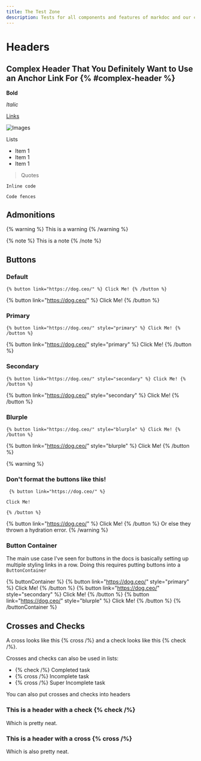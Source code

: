 ```yaml
---
title: The Test Zone
description: Tests for all components and features of markdoc and our custom Markdoc build.
---
```


# Headers

## Complex Header That You Definitely Want to Use an Anchor Link For {% #complex-header %} 

**Bold**

_Italic_

[Links](/docs/nodes)

![Images](/logo.svg)

Lists
- Item 1
- Item 1
- Item 1

> Quotes

`Inline code`

```
Code fences
```

## Admonitions

{% warning %} This is a warning {% /warning %}

{% note %} This is a note {% /note %}

## Buttons

### Default

`{% button link="https://dog.ceo/" %} Click Me! {% /button %}`

{% button link="https://dog.ceo/" %} Click Me! {% /button %}

### Primary

`{% button link="https://dog.ceo/" style="primary" %} Click Me! {% /button %}`

{% button link="https://dog.ceo/" style="primary" %} Click Me! {% /button %}

### Secondary

`{% button link="https://dog.ceo/" style="secondary" %} Click Me! {% /button %}`

{% button link="https://dog.ceo/" style="secondary" %} Click Me! {% /button %}

### Blurple

` {% button link="https://dog.ceo/" style="blurple" %} Click Me! {% /button %} `

{% button link="https://dog.ceo/" style="blurple" %} Click Me! {% /button %}


{% warning %}
### Don't format the buttons like this!
` {% button link="https://dog.ceo/" %}`

`Click Me!`

`{% /button %}`

{% button link="https://dog.ceo/" %} Click Me!  {% /button %}
Or else they thrown a hydration error.
{% /warning %}

### Button Container
The main use case I've seen for buttons in the docs is basically setting up multiple styling links in a row. Doing this requires putting buttons into a `ButtonContainer`

{% buttonContainer %} {% button link="https://dog.ceo/" style="primary" %} Click Me! {% /button %} {% button link="https://dog.ceo/" style="secondary" %} Click Me! {% /button %} {% button link="https://dog.ceo/" style="blurple" %} Click Me! {% /button %} {% /buttonContainer %}

## Crosses and Checks 
A cross looks like this {% cross /%} and a check looks like this {% check /%}.

Crosses and checks can also be used in lists:
- {% check /%} Completed task
- {% cross /%} Incomplete task
- {% cross /%} Super Incomplete task 

You can also put crosses and checks into headers 

### This is a header with a check {% check /%}
Which is pretty neat.

### This is a header with a cross {% cross /%}
Which is also pretty neat.